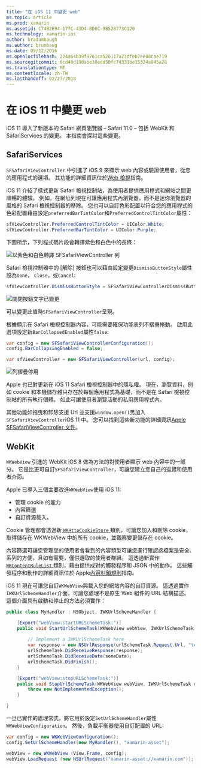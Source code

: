```yaml
---
title: "在 iOS 11 中變更 web"
ms.topic: article
ms.prod: xamarin
ms.assetid: C74B2E94-177C-43D4-8D6C-9B528773C120
ms.technology: xamarin-ios
author: bradumbaugh
ms.author: brumbaug
ms.date: 09/12/2016
ms.openlocfilehash: 224a64b39f9761ca520117a23dfeb7ee08cae719
ms.sourcegitcommit: 6cd40d190abe38edd50fc74331be15324a845a28
ms.translationtype: MT
ms.contentlocale: zh-TW
ms.lasthandoff: 02/27/2018
---
```

# <a name="web-changes-in-ios-11"></a>在 iOS 11 中變更 web

iOS 11 導入了新版本的 Safari 網頁瀏覽器 – Safari 11.0 – 包括 WebKit 和 SafariServices 的變更。 本指南會探討這些變更。

## <a name="safariservices"></a>SafariServices

`SFSafariViewController` 中引進了 iOS 9 來顯示 web 內容或驗證使用者，從您的應用程式的選項。 其功能的詳細資訊位於[Web 檢視](~/ios/user-interface/controls/uiwebview.md#safariviewcontroller)指南。

iOS 11 介紹了樣式更新 Safari 檢視控制站，為使用者提供應用程式和網站之間更順暢的體驗。 例如，在網址列現在可讓應用程式內瀏覽器，而不是迷你瀏覽器的風格的 Safari 檢視控制器的移除。 您也可以自訂色彩配置以符合您的應用程式的色彩配置藉由設定`preferredBarTintColor`和`PreferredControlTintColor`屬性：

```csharp
sfViewController.PreferredControlTintColor = UIColor.White;
sfViewController.PreferredBarTintColor = UIColor.Purple;
```

下圖所示，下列程式碼片段會轉譯紫色和白色中的長條：

![以紫色和白色轉譯 SFSafariViewController 列](web-images/image1.png)

Safari 檢視控制器中的 [解除] 按鈕也可以藉由設定變更`DismissButtonStyle`屬性設為`Done`， `Close`，或`Cancel`:

```csharp
sfViewController.DismissButtonStyle = SFSafariViewControllerDismissButtonStyle.Close;
```

![關閉按鈕文字已變更](web-images/image2.png)

可以變更此值時`SFSafariViewController`呈現。


根據顯示在 Safari 檢視控制器內容，可能需要確保功能表列不摺疊捲動。 啟用此選項設定新`BarCollapsedEnabled`屬性`false`:

```csharp
var config = new SFSafariViewControllerConfiguration();
config.BarCollapsingEnabled = false;

var sfViewController = new SFSafariViewController(url, config);
```

![列摺疊停用](web-images/image3.png)

Apple 也已對更新在 iOS 11 Safari 檢視控制器中的隱私權。 現在，瀏覽資料，例如 cookie 和本機儲存體只存在於每個應用程式為基礎，而不是在 Safari 檢視控制站的所有執行個體。 如此可讓使用者瀏覽活動的私用應用程式內。

其他功能如拖曳和卸除支援 Url 並支援`window.open()`另加入`SFSafariViewController`iOS 11 中。 您可以找到這些新功能的詳細資訊[Apple SFSafariViewController 文件](https://developer.apple.com/documentation/safariservices/sfsafariviewcontroller?changes=latest_minor)。


## <a name="webkit"></a>WebKit

`WKWebView` 引進的 WebKit iOS 8 做為方法的對使用者顯示 web 內容中的一部分。 它是比更可自訂`SFSafariViewController`，可讓您建立您自己的巡覽和使用者介面。

Apple 已導入三個主要改進`WKWebView`使用 iOS 11: 

- 管理 cookie 的能力
- 內容篩選
- 自訂資源載入。 

Cookie 管理都會透過新[ `WKHttpCookieStore` ](https://developer.apple.com/documentation/webkit/wkhttpcookiestore)類別，可讓您加入和刪除 cookie，取得儲存在 WKWebView 中的所有 cookie，並觀察變更儲存在 cookie。

內容篩選可讓您管理您的使用者會看到的內容類型可讓您進行確認該檔案是安全、 系列的方便，且如有需要，僅供選取的使用者群組。 這透過新實作[ `WKContentRuleList` ](https://developer.apple.com/documentation/webkit/wkcontentrulelist)類別，藉由提供成對的觸發程序和 JSON 中的動作。 這些觸發程序和動作的詳細資訊位於 Apple[內容封鎖規則](https://developer.apple.com/library/content/documentation/Extensions/Conceptual/ContentBlockingRules/Introduction/Introduction.html)指南。

iOS 11 現在可讓您自訂`WKWebView`與載入您的網站內容的自訂資源。 這透過實作`IWKUrlSchemeHandler`介面，可讓您處理不是原生 Web 組件的 URL 結構描述。 這個介面具有啟動和停止的方法必須實作：

```csharp
public class MyHandler : NSObject, IWKUrlSchemeHandler {

    [Export("webView:startURLSchemeTask:")]
    public void StartUrlSchemeTask(WKWebView webView, IWKUrlSchemeTask urlSchemeTask){
        
        // Implement a IWKUrlSchemeTask here
        var response = new NSUrlResponse(urlSchemeTask.Request.Url, "text/html", ContentLength, null);
        urlSchemeTask.DidReceiveResponse(response);
        urlSchemeTask.DidReceiveData(someData);
        urlSchemeTask.DidFinish();
    }

    [Export("webView:stopURLSchemeTask:")]
    public void StopUrlSchemeTask(WKWebView webView, IWKUrlSchemeTask urlSchemeTask){
        throw new NotImplementedException();
    }

}
``` 

一旦已實作的處理常式，將它用於設定`SetUrlSchemeHandler`屬性`WKWebViewConfiguration`。 然後，負載平衡器使用自訂配置的 URL:

```csharp
var config = new WKWebViewConfiguration();
config.SetUrlSchemeHandler(new MyHandler(), "xamarin-asset");

webView = new WKWebView (View.Frame, config);
webView.LoadRequest (new NSUrlRequest("xamarin-asset://xamarin.com"));
```


